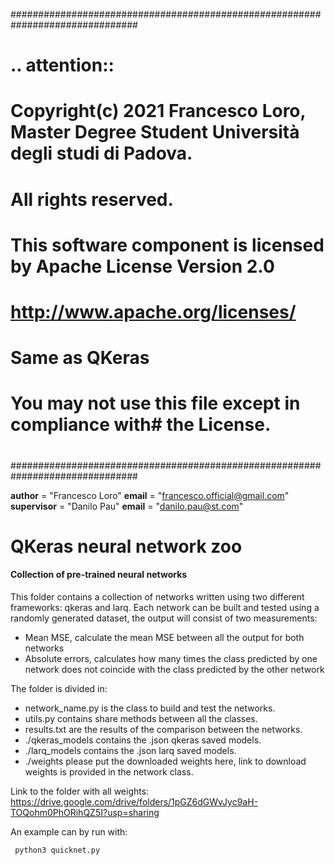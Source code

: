 ###############################################################################
# .. attention::
#
# Copyright(c) 2021 Francesco Loro, Master Degree Student Università degli studi di Padova.
# All rights reserved.
#
# This software component is licensed by Apache License Version 2.0
# http://www.apache.org/licenses/
# Same as QKeras
# You may not use this file except in compliance with# the License.
#
###############################################################################

__author__ = "Francesco Loro"
__email__ = "francesco.official@gmail.com"
__supervisor__ = "Danilo Pau"
__email__ = "danilo.pau@st.com"

# QKeras neural network zoo
#### Collection of pre-trained neural networks 
This folder contains a collection of networks written using two different frameworks: qkeras and larq. 
Each network can be built and tested using a randomly generated dataset, the output will consist of two measurements:
- Mean MSE, calculate the mean MSE between all the output for both networks
- Absolute errors, calculates how many times the class predicted by one network does
    not coincide with the class predicted by the other network

The folder is divided in:
- network_name.py is the class to build and test the networks.
- utils.py contains share methods between all the classes.
- results.txt are the results of the comparison between the networks.
- ./qkeras_models contains the .json qkeras saved models.
- ./larq_models contains the .json larq saved models.
- ./weights please put the downloaded weights here, link to download weights is provided in the network class.

Link to the folder with all weights: https://drive.google.com/drive/folders/1pGZ6dGWvJyc9aH-TOQohm0PhORihQZ5I?usp=sharing

An example can by run with:
```python 
 python3 quicknet.py